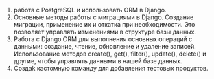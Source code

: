 1. работа с PostgreSQL и использовать ORM в Django.
2. Основные методы работы с миграциями в Django. Создание миграции, 
применение их и откатка при необходимости. Это позволяет управлять изменениями в структуре базы данных.
3.  Работа с Django ORM для выполнения основных операций с данными: создание, чтение, 
обновление и удаление записей. Использование методов create(), get(), filter(), 
update(), delete() и другие, чтобы управлять данными в нашей базе данных.
4. Создаk кастомную команду для добавления тестовых продуктов.